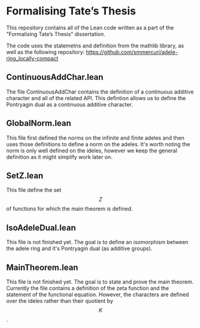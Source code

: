 # Formalising Tate’s Thesis

This repository contains all of the Lean code written as a part of the "Formalising Tate’s Thesis" dissertation.

The code uses the statemetns and definition from the mathlib library, as well as the following repository:
https://github.com/smmercuri/adele-ring_locally-compact


## ContinuousAddChar.lean

The file ContinuousAddChar contains the definition of a continuous additive character and all of the related API. This defintion allows us to define the Pontryagin dual as a continuous additive character.

## GlobalNorm.lean

This file first defined the norms on the infinite and finite adeles and then uses those definitions to define a norm on the adeles. It's worth noting the norm is only well defined on the ideles, however we keep the general definition as it might simplify work later on.

## SetZ.lean

This file define the set $$Z$$ of functions for which the main theorem is defined.

## IsoAdeleDual.lean

This file is not finished yet. The goal is to define an isomorphism between the adele ring and it's Pontryagin dual (as additive groups).

## MainTheorem.lean

This file is not finished yet. The goal is to state and prove the main theorem. Currently the file contains a definition of the zeta function and the statement of the functional equation. However, the characters are defined over the ideles rather than their quotient by $$K$$.